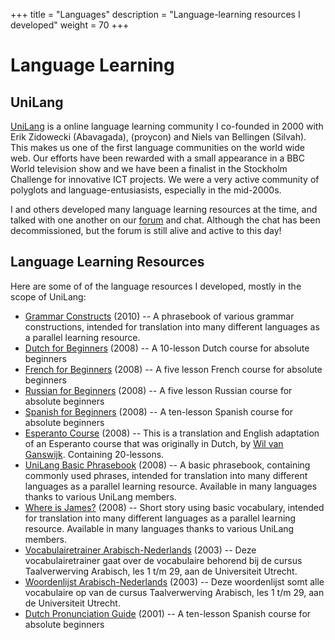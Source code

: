 +++
title = "Languages"
description = "Language-learning resources I developed"
weight = 70
+++

# Language Learning

## UniLang

[UniLang](https://unilang.org) is a online language learning community I
co-founded in 2000 with Erik Zidowecki (Abavagada), (proycon) and Niels van
Bellingen (Silvah). This makes us one of the first language communities on the
world wide web.  Our efforts have been rewarded with a small appearance in a
BBC World television show and we have been a finalist in the Stockholm
Challenge for innovative ICT projects. We were a very active community of
polyglots and language-entusiasists, especially in the mid-2000s.

I and others developed many language learning resources at the time, and talked
with one another on our [forum](https://forum.unilang.org) and chat. Although
the chat has been decommissioned, but the forum is still alive and active to
this day!

## Language Learning Resources

Here are some of of the language resources I developed, mostly in the scope of UniLang:

* [Grammar Constructs](http://www.unilang.org/resources.php?mode=category&category=phrasebooks&targetlang=&links=0) (2010) -- A phrasebook of various grammar constructions, intended for translation into many different languages as a parallel learning resource.
* [Dutch for Beginners](https://www.unilang.org/course.php?res=62) (2008) -- A 10-lesson Dutch course for absolute beginners
* [French for Beginners](https://www.unilang.org/course.php?res=66) (2008) -- A five lesson French course for absolute beginners
* [Russian for Beginners](https://www.unilang.org/course.php?res=76) (2008) -- A five lesson Russian course for absolute beginners
* [Spanish for Beginners](https://www.unilang.org/course.php?res=78) (2008) -- A ten-lesson Spanish course for absolute beginners
* [Esperanto Course](https://www.unilang.org/course.php?res=64) (2008) -- This is a translation and English adaptation of an Esperanto course that was originally in Dutch, by [Wil van Ganswijk](https://wvganswk.home.xs4all.nl/). Containing 20-lessons.
* [UniLang Basic Phrasebook](http://www.unilang.org/resources.php?mode=category&category=phrasebooks&targetlang=&links=0) (2008) -- A basic phrasebook, containing commonly used phrases, intended for translation into many different languages as a parallel learning resource. Available in many languages thanks to various UniLang members.
* [Where is James?](http://www.unilang.org/resources.php?mode=category&category=stories&targetlang=&links=0) (2008) -- Short story using basic vocabulary, intended for translation into many different languages as a parallel learning resource. Available in many languages thanks to various UniLang members.
* [Vocabulairetrainer Arabisch-Nederlands](https://anaproy.nl/proycon/woordenlijst/trainer.php) (2003) -- Deze vocabulairetrainer gaat over de vocabulaire behorend bij de cursus Taalverwerving Arabisch, les 1 t/m 29, aan de Universiteit Utrecht.
* [Woordenlijst Arabisch-Nederlands](https://anaproy.nl/proycon/woordenlijst/) (2003) -- Deze woordenlijst somt alle vocabulaire op van de cursus Taalverwerving Arabisch, les 1 t/m 29, aan de Universiteit Utrecht.
* [Dutch Pronunciation Guide](https://www.unilang.org/view.php?res=49) (2001) -- A ten-lesson Spanish course for absolute beginners
